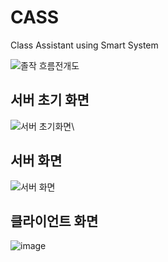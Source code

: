 # CASS
Class Assistant using Smart System


![졸작 흐름전개도 ](https://github.com/zazasj/CASS/assets/105793155/1a0c9f0c-4292-4b7d-a8d2-147c76b75f97)


## 서버 초기 화면 
![서버 초기화면 ](https://github.com/zazasj/CASS/assets/105793155/2e3e9de9-6223-480e-a137-74b217d8d908)\


## 서버 화면
![서버 화면 ](https://github.com/zazasj/CASS/assets/105793155/579d391a-fb27-421a-ace9-4d9b80c309fd)


## 클라이언트 화면
![image](https://github.com/zazasj/CASS/assets/105793155/b7909461-f723-4e93-8449-efefef110027)

